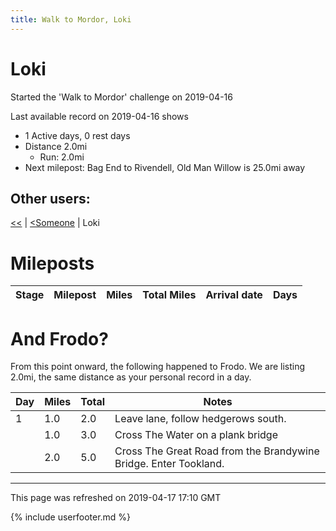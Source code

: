 ```yaml
---
title: Walk to Mordor, Loki
---
```


# Loki

Started the 'Walk to Mordor' challenge on 2019-04-16

Last available record on 2019-04-16 shows
* 1 Active days, 0 rest days
* Distance 2.0mi
  * Run: 2.0mi
* Next milepost: Bag End to Rivendell, Old Man Willow is 25.0mi away

## Other users:

[\<\<](PeterPan.md) \| [\<Someone](Someone.md) \| Loki

# Mileposts

| Stage | Milepost | Miles | Total Miles | Arrival date | Days |
|---|---|---|---|---|---|

# And Frodo?
From this point onward, the following happened to Frodo.
We are listing 2.0mi, the same distance as your personal record in a day.

| Day | Miles | Total | Notes |
| --- | --- | --- | --- |
| 1 | 1.0 | 2.0 | Leave lane, follow hedgerows south. |
|   | 1.0 | 3.0 | Cross The Water on a plank bridge |
|   | 2.0 | 5.0 | Cross The Great Road from the Brandywine Bridge. Enter Tookland. |


---
This page was refreshed on 2019-04-17 17:10 GMT

{% include userfooter.md %}
